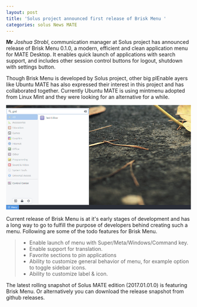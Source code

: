 ```yaml
---
layout: post
title: 'Solus project announced first release of Brisk Menu '
categories: solus News MATE
---
```


**Mr** *Joshua Strobl*, communication manager at Solus project has announced release of Brisk Menu 0.1.0, a modern, efficient and clean application menu for MATE Desktop. It enables quick launch of applications with search support, and includes other session control buttons for logout, shutdown with settings button.

Though Brisk Menu is developed by Solus project, other big plEnable ayers like Ubuntu MATE has also expressed their interest in this project and has collaborated together. Currently Ubuntu MATE is using mintmenu adopted from Linux Mint and they were looking for an alternative for a while.

![Brisk Menu in Solus MATE Edition](/assets/images/post-images/Brisk_Menu_0.1.0.jpg)

Current release of Brisk Menu is at it's early stages of development and has a long way to go to fulfill the purpose of developers behind creating such a menu. Following are some of the todo features for Brisk Menu.

<blockquote>
<ul>
<li>Enable launch of menu with Super/Meta/Windows/Command key.</li>
<li>Enable support for translation.</li>
<li>Favorite sections to pin applications</li>
<li>Ability to customize general behavior of menu, for example option to toggle sidebar icons.</li>
<li>Ability to customize label & icon.</li>
</ul>
</blockquote>
</div>

The latest rolling snapshot of Solus MATE edition (2017.01.01.0) is featuring Brisk Menu. Or alternatively you can download the release snapshot from github releases.

